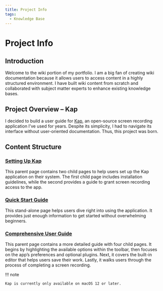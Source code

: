 ```yaml
---
title: Project Info
tags:
  - Knowledge Base
---
```


# Project Info

## **Introduction**

Welcome to the wiki portion of my portfolio. I am a big fan of creating wiki documentation because it allows users to access content in a highly structured environment. I have built wiki content from scratch and collaborated with subject matter experts to enhance existing knowledge bases.

## **Project Overview – Kap**

I decided to build a user guide for <u>[Kap](https://getkap.co/)</u>, an open-source screen recording application I’ve used for years. Despite its simplicity, I had to navigate its interface without user-oriented documentation. Thus, this
project was born.

## **Content Structure**

### [Setting Up Kap](./setting_up_kap/Installation-Guide_327695.md)

This parent page contains two child pages to help users set up the Kap application on their system. The first child page includes installation guidelines, while the second provides a guide to grant screen recording access to the app.

### [Quick Start Guide](Quick-Start-Guide_327712.md)

This stand-alone page helps users dive right into using the application. It provides just enough information to get started without overwhelming beginners.

### [Comprehensive User Guide](./comprehensive_user_guide/Tool-Bar_393330.md)

This parent page contains a more detailed guide with four child pages. It begins by highlighting the available options within the toolbar, then focuses
on the app’s preferences and optional plugins. Next, it covers the built-in editor that helps users save their work. Lastly, it walks users through the process of completing a screen recording.

!!! note

    Kap is currently only available on macOS 12 or later.
